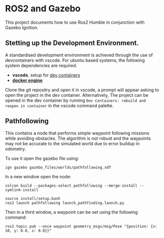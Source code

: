# ROS2 and Gazebo
This project documents how to use Ros2 Humble in conjunction with Gazebo Ignition.

## Stetting up the Development Environment.
A standardised development environment is achieved through the use of devcontainers with vscode. For ubuntu based systems, the following system dependencies are required.
* **vscode**, setup for [dev containers](https://code.visualstudio.com/docs/devcontainers/containers)
* [**docker engine**](https://docs.docker.com/engine/install/ubuntu/)

Clone the git repositry and open it in vscode, a prompt will appear asking to open the project in the dev container. Alternatively, The project can be opened in the dev container by running ```Dev Containers: rebuild and reopen in container``` in the vscode command palette.


## Pathfollowing
This contains a node that performs simple waypoint following missions while avoiding obstacles. The algorithm is not robust and the waypoints may not be accurate to the simulated world due to error buildup in odometry. 

To use it open the gazebo file using:
```
ign gazebo gazebo_files/worlds/pathfollowing.sdf
```

In a new window open the node:
```
colcon build --packages-select pathfollowing --merge-install --symlink-install
```

```
source install/setup.bash
ros2 launch pathfollowing launch_pathfinding.launch.py
```

Then in a third window, a waypoint can be set using the following command:
```
ros2 topic pub --once waypoint geometry_msgs/msg/Pose "{position: {x: 10, y: 0.0, z: 0.0}}"
```




